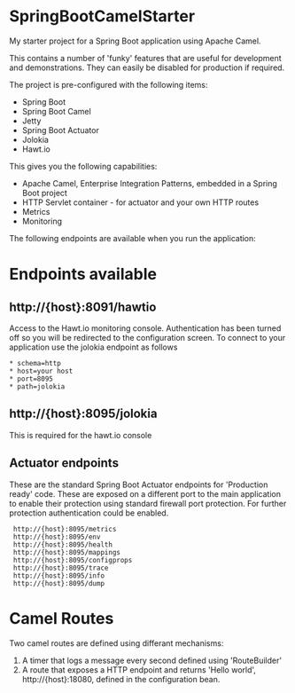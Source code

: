 # SpringBootCamelStarter

My starter project for a Spring Boot application using Apache Camel.

This contains a number of 'funky' features that are useful for development and demonstrations.  They can easily be disabled for production if required.

The project is pre-configured with the following items:
* Spring Boot
* Spring Boot Camel
* Jetty
* Spring Boot Actuator
* Jolokia
* Hawt.io

This gives you the following capabilities:
* Apache Camel, Enterprise Integration Patterns, embedded in a Spring Boot project
* HTTP Servlet container - for actuator and your own HTTP routes
* Metrics
* Monitoring

The following endpoints are available when you run the application:

# Endpoints available

## http://{host}:8091/hawtio

Access to the Hawt.io monitoring console.  Authentication has been turned off so you will be redirected to the configuration screen.  To connect to your application use the jolokia endpoint as follows
```
* schema=http
* host=your host
* port=8095
* path=jolokia
```
## http://{host}:8095/jolokia

This is required for the hawt.io console

## Actuator endpoints

These are the standard Spring Boot Actuator endpoints for 'Production ready' code.  These are exposed on a different port to the main application to enable their protection using standard firewall port protection.  For further protection authentication could be enabled.

```
 http://{host}:8095/metrics
 http://{host}:8095/env
 http://{host}:8095/health
 http://{host}:8095/mappings
 http://{host}:8095/configprops
 http://{host}:8095/trace
 http://{host}:8095/info
 http://{host}:8095/dump
```

# Camel Routes

Two camel routes are  defined using differant mechanisms:

 1. A timer that logs a message every second defined using 'RouteBuilder'
 2. A route that exposes a HTTP endpoint and returns 'Hello world', http://{host}:18080, defined in the configuration bean.

